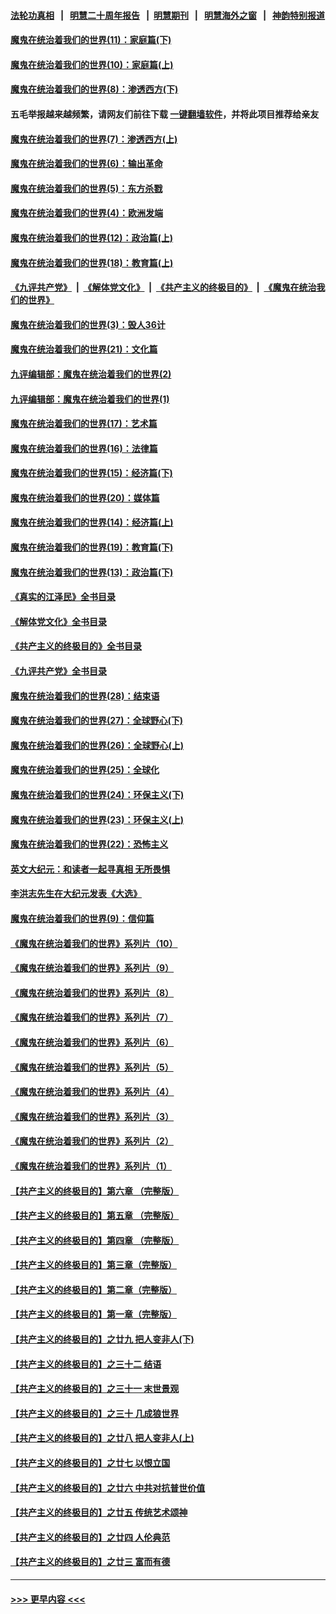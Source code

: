#### [法轮功真相](https://github.com/gfw-breaker/truth/blob/master/README.md?t=0) &nbsp;&nbsp;|&nbsp;&nbsp; [明慧二十周年报告](https://github.com/gfw-breaker/mh-reports/blob/master/README.md?t=0) &nbsp;&nbsp;|&nbsp;&nbsp;[明慧期刊](https://github.com/gfw-breaker/mh-qikan) &nbsp;&nbsp;|&nbsp;&nbsp; [明慧海外之窗](https://github.com/gfw-breaker/mh-news/blob/master/README.md?t=0) &nbsp;&nbsp;|&nbsp;&nbsp; [神韵特别报道](https://github.com/gfw-breaker/mh-news/blob/master/shenyun.md?t=0)
#### [魔鬼在统治着我们的世界(11)：家庭篇(下)](../pages/nsc422/n10440961.md?t=12090050) 
#### [魔鬼在统治着我们的世界(10)：家庭篇(上)](../pages/nsc422/n10435448.md?t=12090050) 
#### [魔鬼在统治着我们的世界(8)：渗透西方(下)](../pages/nsc422/n10429603.md?t=12090050) 
#### 五毛举报越来越频繁，请网友们前往下载 [一键翻墙软件](https://github.com/gfw-breaker/ssr-accounts)，并将此项目推荐给亲友
#### [魔鬼在统治着我们的世界(7)：渗透西方(上)](../pages/nsc422/n10426013.md?t=12090050) 
#### [魔鬼在统治着我们的世界(6)：输出革命](../pages/nsc422/n10421536.md?t=12090050) 
#### [魔鬼在统治着我们的世界(5)：东方杀戮](../pages/nsc422/n10417707.md?t=12090050) 
#### [魔鬼在统治着我们的世界(4)：欧洲发端](../pages/nsc422/n10414890.md?t=12090050) 
#### [魔鬼在统治着我们的世界(12)：政治篇(上)](../pages/nsc422/n10444576.md?t=12090050) 
#### [魔鬼在统治着我们的世界(18)：教育篇(上)](../pages/nsc422/n10526970.md?t=12090050) 
#### [《九评共产党》](https://github.com/begood0513/9ping.md/blob/master/README.md) &nbsp;|&nbsp; [《解体党文化》](../../../../jtdwh.md/blob/master/README.md)  &nbsp;|&nbsp; [《共产主义的终极目的》](../../../../gczydzjmd.md/blob/master/README.md) &nbsp;|&nbsp; [《魔鬼在统治我们的世界》](../../../../mgztzwmdsj.md/blob/master/README.md) 
#### [魔鬼在统治着我们的世界(3)：毁人36计](../pages/nsc422/n10411583.md?t=12090050) 
#### [魔鬼在统治着我们的世界(21)：文化篇](../pages/nsc422/n10597706.md?t=12090050) 
#### [九评编辑部：魔鬼在统治着我们的世界(2)](../pages/nsc422/n10410036.md?t=12090050) 
#### [九评编辑部：魔鬼在统治着我们的世界(1)](../pages/nsc422/n10406825.md?t=12090050) 
#### [魔鬼在统治着我们的世界(17)：艺术篇](../pages/nsc422/n10499093.md?t=12090050) 
#### [魔鬼在统治着我们的世界(16)：法律篇](../pages/nsc422/n10485969.md?t=12090050) 
#### [魔鬼在统治着我们的世界(15)：经济篇(下)](../pages/nsc422/n10469975.md?t=12090050) 
#### [魔鬼在统治着我们的世界(20)：媒体篇](../pages/nsc422/n10586579.md?t=12090050) 
#### [魔鬼在统治着我们的世界(14)：经济篇(上)](../pages/nsc422/n10457370.md?t=12090050) 
#### [魔鬼在统治着我们的世界(19)：教育篇(下)](../pages/nsc422/n10564808.md?t=12090050) 
#### [魔鬼在统治着我们的世界(13)：政治篇(下)](../pages/nsc422/n10448270.md?t=12090050) 
#### [《真实的江泽民》全书目录](../pages/nsc422/n13721399.md?t=12090050) 
#### [《解体党文化》全书目录](../pages/nsc422/n13721157.md?t=12090050) 
#### [《共产主义的终极目的》全书目录](../pages/nsc422/n13721048.md?t=12090050) 
#### [《九评共产党》全书目录](../pages/nsc422/n13708085.md?t=12090050) 
#### [魔鬼在统治着我们的世界(28)：结束语](../pages/nsc422/n10936246.md?t=12090050) 
#### [魔鬼在统治着我们的世界(27)：全球野心(下)](../pages/nsc422/n10928319.md?t=12090050) 
#### [魔鬼在统治着我们的世界(26)：全球野心(上)](../pages/nsc422/n10900318.md?t=12090050) 
#### [魔鬼在统治着我们的世界(25)：全球化](../pages/nsc422/n10788205.md?t=12090050) 
#### [魔鬼在统治着我们的世界(24)：环保主义(下)](../pages/nsc422/n10695307.md?t=12090050) 
#### [魔鬼在统治着我们的世界(23)：环保主义(上)](../pages/nsc422/n10688613.md?t=12090050) 
#### [魔鬼在统治着我们的世界(22)：恐怖主义](../pages/nsc422/n10614727.md?t=12090050) 
#### [英文大纪元：和读者一起寻真相 无所畏惧](../pages/nsc422/n12542027.md?t=12090050) 
#### [李洪志先生在大纪元发表《大选》](../pages/nsc422/n12534746.md?t=12090050) 
#### [魔鬼在统治着我们的世界(9)：信仰篇](../pages/nsc422/n10432159.md?t=12090050) 
#### [《魔鬼在统治着我们的世界》系列片（10）](../pages/nsc422/n12292670.md?t=12090050) 
#### [《魔鬼在统治着我们的世界》系列片（9）](../pages/nsc422/n12290859.md?t=12090050) 
#### [《魔鬼在统治着我们的世界》系列片（8）](../pages/nsc422/n12287445.md?t=12090050) 
#### [《魔鬼在统治着我们的世界》系列片（7）](../pages/nsc422/n12283425.md?t=12090050) 
#### [《魔鬼在统治着我们的世界》系列片（6）](../pages/nsc422/n12282314.md?t=12090050) 
#### [《魔鬼在统治着我们的世界》系列片（5）](../pages/nsc422/n12281419.md?t=12090050) 
#### [《魔鬼在统治着我们的世界》系列片（4）](../pages/nsc422/n12274024.md?t=12090050) 
#### [《魔鬼在统治着我们的世界》系列片（3）](../pages/nsc422/n12271322.md?t=12090050) 
#### [《魔鬼在统治着我们的世界》系列片（2）](../pages/nsc422/n12269049.md?t=12090050) 
#### [《魔鬼在统治着我们的世界》系列片（1）](../pages/nsc422/n12267575.md?t=12090050) 
#### [【共产主义的终极目的】第六章 （完整版）](../pages/nsc422/n11428913.md?t=12090050) 
#### [【共产主义的终极目的】第五章 （完整版）](../pages/nsc422/n11428912.md?t=12090050) 
#### [【共产主义的终极目的】第四章 （完整版）](../pages/nsc422/n11428907.md?t=12090050) 
#### [【共产主义的终极目的】第三章（完整版）](../pages/nsc422/n11428848.md?t=12090050) 
#### [【共产主义的终极目的】第二章（完整版）](../pages/nsc422/n11428831.md?t=12090050) 
#### [【共产主义的终极目的】第一章（完整版）](../pages/nsc422/n11417651.md?t=12090050) 
#### [【共产主义的终极目的】之廿九 把人变非人(下)](../pages/nsc422/n11344140.md?t=12090050) 
#### [【共产主义的终极目的】之三十二 结语](../pages/nsc422/n11360535.md?t=12090050) 
#### [【共产主义的终极目的】之三十一 末世景观](../pages/nsc422/n11351129.md?t=12090050) 
#### [【共产主义的终极目的】之三十 几成狼世界](../pages/nsc422/n11348280.md?t=12090050) 
#### [【共产主义的终极目的】之廿八 把人变非人(上)](../pages/nsc422/n11340492.md?t=12090050) 
#### [【共产主义的终极目的】之廿七 以恨立国](../pages/nsc422/n11336944.md?t=12090050) 
#### [【共产主义的终极目的】之廿六 中共对抗普世价值](../pages/nsc422/n11324785.md?t=12090050) 
#### [【共产主义的终极目的】之廿五 传统艺术颂神](../pages/nsc422/n11296396.md?t=12090050) 
#### [【共产主义的终极目的】之廿四 人伦典范](../pages/nsc422/n11296397.md?t=12090050) 
#### [【共产主义的终极目的】之廿三 富而有德](../pages/nsc422/n11283598.md?t=12090050) 

----
#### [ >>> 更早内容 <<< ](../indexes/nsc422-earlier.md)
